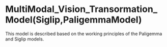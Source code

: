 # MultiModal_Vision_Transormation_Model(Siglip,PaligemmaModel)
 This model is described based on the working principles of the Paligemma and Siglip models.
